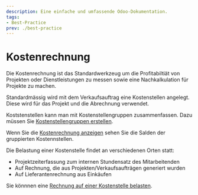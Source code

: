 ```yaml
---
description: Eine einfache und umfassende Odoo-Dokumentation.
tags:
- Best-Practice
prev: ./best-practice
---
```

# Kostenrechnung

Die Kostenrechnung ist das Standardwerkzeug um die Profitabiltiät von Projekten oder Dienstleistungen zu messen sowie eine Nachkalkulation für Projekte zu machen.

Standardmässig wird mit dem Verkaufsauftrag eine Kostenstellen angelegt. Diese wird für das Projekt und die Abrechnung verwendet.
 
Koststenstellen kann man mit Kostenstellengruppen zusammenfassen. Dazu müssen Sie [Kostenstellengruppen erstellen](Finanzen%20Kostenrechnung.md#Kostenstellengruppen%20erstellen).
 
Wenn Sie die [Kostenrechnung anzeigen](Finanzen%20Kostenrechnung.md#Kostenrechnung%20anzeigen) sehen Sie die Salden der gruppierten Kostennstellen.

Die Belastung einer Kostenstelle findet an verschiedenen Orten statt:
* Projektzeiterfassung zum internen Stundensatz des Mitarbeitenden
* Auf Rechnung, die aus Projekten/Verkaufsaufträgen generiert wurden
* Auf Lieferantenrechnung aus Einkäufen

Sie könnnen eine [Rechnung auf einer Kostenstelle belasten](Finanzen%20Zahlungen.md#Rechnung%20auf%20Kostenstelle%20belasten).